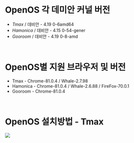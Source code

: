 # OpenOS 각 데미안 커널 버전
- *Tmax* / 데비안 - 4.19 0-6amd64
- *Hamonica* / 데비안 -  4.15 0-54-gener
- *Gooroom* / 데비안 - 4.19 0-8-amd

<br>

# OpenOS별 지원 브라우저 및 버전
- Tmax - Chrome-81.0.4 / Whale-2.7.98
- Hamonica - Chrome-81.0.4 / Whale-2.6.88 / FireFox-70.0.1
- Gooroom - Chrome-81.0.4

<br>

# OpenOS 설치방법 - Tmax
<img src="https://user-images.githubusercontent.com/65989186/83239666-3c4be680-a1d3-11ea-89f8-62a266a6faba.png">
